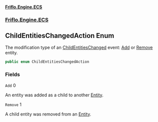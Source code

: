 #### [Friflo.Engine.ECS](index.md#'index')
### [Friflo.Engine.ECS](Friflo.Engine.ECS.md#'Friflo.Engine.ECS')

## ChildEntitiesChangedAction Enum

The modification type of an [ChildEntitiesChanged](ChildEntitiesChanged.md#'Friflo.Engine.ECS.ChildEntitiesChanged') event: [Add](ChildEntitiesChangedAction.md#Friflo.Engine.ECS.ChildEntitiesChangedAction.Add#'Friflo.Engine.ECS.ChildEntitiesChangedAction.Add') or [Remove](ChildEntitiesChangedAction.md#Friflo.Engine.ECS.ChildEntitiesChangedAction.Remove#'Friflo.Engine.ECS.ChildEntitiesChangedAction.Remove') entity.

```csharp
public enum ChildEntitiesChangedAction
```
### Fields

<a name='Friflo.Engine.ECS.ChildEntitiesChangedAction.Add'></a>

`Add` 0

An entity was added as a child to another [Entity](Entity.md#'Friflo.Engine.ECS.Entity').

<a name='Friflo.Engine.ECS.ChildEntitiesChangedAction.Remove'></a>

`Remove` 1

A child entity was removed from an [Entity](Entity.md#'Friflo.Engine.ECS.Entity').